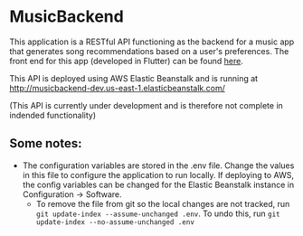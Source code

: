 # MusicBackend

This application is a RESTful API functioning as the backend for a music app that generates song recommendations based on a user's preferences. The front end for
this app (developed in Flutter) can be found [here](https://github.com/dad9489/Music-Flutter).

This API is deployed using AWS Elastic
Beanstalk and is running at http://musicbackend-dev.us-east-1.elasticbeanstalk.com/

(This API is currently under development and is therefore not complete in indended functionality)

## Some notes:
- The configuration variables are stored in the .env file. Change the values in this file to configure the application to
run locally. If deploying to AWS, the config variables can be changed for the Elastic Beanstalk instance in
Configuration -> Software.
    - To remove the file from git so the local changes are not tracked, run `git update-index --assume-unchanged .env`.
    To undo this, run `git update-index --no-assume-unchanged .env`